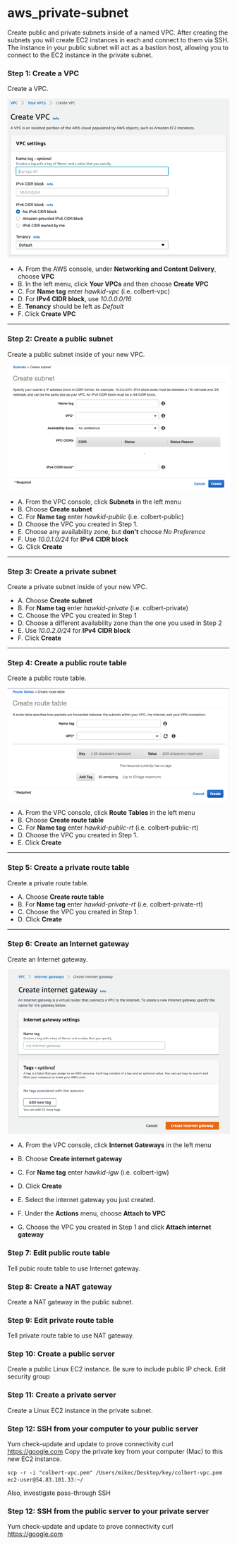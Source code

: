 # aws_private-subnet
Create public and private subnets inside of a named VPC. After creating the subnets you will create EC2 instances in each and connect to them via SSH. The instance in your public subnet will act as a bastion host, allowing you to connect to the EC2 instance in the private subnet.

### Step 1: Create a VPC
Create a VPC.

![Creating a VPC](/images/create-vpc.jpg)

* A. From the AWS console, under **Networking and Content Delivery**, choose **VPC**
* B. In the left menu, click **Your VPCs** and then choose **Create VPC**
* C. For **Name tag** enter *hawkid-vpc* (i.e. colbert-vpc)
* D. For **IPv4 CIDR block**, use *10.0.0.0/16*
* E. **Tenancy** should be left as *Default*
* F. Click **Create VPC**

***

### Step 2: Create a public subnet
Create a public subnet inside of your new VPC.

![Creating a public subnet](/images/create-subnet.jpg)

* A. From the VPC console, click **Subnets** in the left menu
* B. Choose **Create subnet**
* C. For **Name tag** enter *hawkid-public* (i.e. colbert-public)
* D. Choose the VPC you created in Step 1.
* E. Choose any availability zone, but **don't** choose *No Preference*
* F. Use *10.0.1.0/24* for **IPv4 CIDR block**
* G. Click **Create**

***

### Step 3: Create a private subnet
Create a private subnet inside of your new VPC.

* A. Choose **Create subnet**
* B. For **Name tag** enter *hawkid-private* (i.e. colbert-private)
* C. Choose the VPC you created in Step 1
* D. Choose a different availability zone than the one you used in Step 2
* E. Use *10.0.2.0/24* for **IPv4 CIDR block**
* F. Click **Create**

***

### Step 4: Create a public route table
Create a public route table.

![Creating a public route table](/images/create-route-table.jpg)

* A. From the VPC console, click **Route Tables** in the left menu
* B. Choose **Create route table**
* C. For **Name tag** enter *hawkid-public-rt* (i.e. colbert-public-rt)
* D. Choose the VPC you created in Step 1.
* E. Click **Create**

***

### Step 5: Create a private route table
Create a private route table.

* A. Choose **Create route table**
* B. For **Name tag** enter *hawkid-private-rt* (i.e. colbert-private-rt)
* C. Choose the VPC you created in Step 1.
* D. Click **Create**

***

### Step 6: Create an Internet gateway
Create an Internet gateway.

![Creating an internet gateway](/images/create-internet-gateway.jpg)

* A. From the VPC console, click **Internet Gateways** in the left menu
* B. Choose **Create internet gateway**
* C. For **Name tag** enter *hawkid-igw* (i.e. colbert-igw)
* D. Click **Create**

* E. Select the internet gateway you just created. 
* F. Under the **Actions** menu, choose **Attach to VPC**
* G. Choose the VPC you created in Step 1 and click **Attach internet gateway**


### Step 7: Edit public route table
Tell pubic route table to use Internet gateway.

### Step 8: Create a NAT gateway
Create a NAT gateway in the public subnet.

### Step 9: Edit private route table
Tell private route table to use NAT gateway.

### Step 10: Create a public server
Create a public Linux EC2 instance. Be sure to include public IP check.
Edit security group

### Step 11: Create a private server
Create a Linux EC2 instance in the private subnet.

### Step 12: SSH from your computer to your public server
Yum check-update and update to prove connectivity
curl https://google.com
Copy the private key from your computer (Mac) to this new EC2 instance.
```
scp -r -i "colbert-vpc.pem" /Users/mikec/Desktop/key/colbert-vpc.pem ec2-user@54.83.101.33:~/ 
```
Also, investigate pass-through SSH

### Step 12: SSH from the public server to your private server
Yum check-update and update to prove connectivity
curl https://google.com






